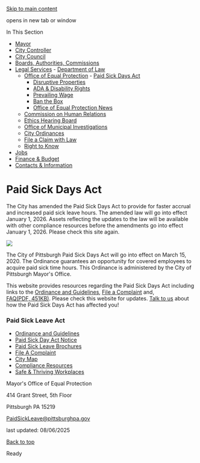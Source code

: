 [Skip to main content](https://www.pittsburghpa.gov/City-Government/Legal-Services/Office-of-Equal-Protection/Paid-Sick-Days-Act#main-content)

opens in new tab or window

In This Section

- [Mayor](https://www.pittsburghpa.gov/City-Government/Mayor)
- [City Controller](https://www.pittsburghpa.gov/City-Government/City-Controllers-Office)
- [City Council](https://www.pittsburghpa.gov/City-Government/City-Council)
- [Boards, Authorities, Commissions](https://www.pittsburghpa.gov/City-Government/Boards-Authorities-Commissions)
- [Legal Services](https://www.pittsburghpa.gov/City-Government/Legal-Services)  - [Department of Law](https://www.pittsburghpa.gov/City-Government/Legal-Services/Department-of-Law)
  - [Office of Equal Protection](https://www.pittsburghpa.gov/City-Government/Legal-Services/Office-of-Equal-Protection)    - [Paid Sick Days Act](https://www.pittsburghpa.gov/City-Government/Legal-Services/Office-of-Equal-Protection/Paid-Sick-Days-Act)
    - [Disruptive Properties](https://www.pittsburghpa.gov/City-Government/Legal-Services/Office-of-Equal-Protection/Disruptive-Properties)
    - [ADA & Disability Rights](https://www.pittsburghpa.gov/City-Government/Legal-Services/Office-of-Equal-Protection/ADA-Disability-Rights)
    - [Prevailing Wage](https://www.pittsburghpa.gov/City-Government/Legal-Services/Office-of-Equal-Protection/Prevailing-Wage-Ordinance)
    - [Ban the Box](https://www.pittsburghpa.gov/City-Government/Legal-Services/Office-of-Equal-Protection/Ban-the-Box)
    - [Office of Equal Protection News](https://www.pittsburghpa.gov/City-Government/Legal-Services/Office-of-Equal-Protection/Office-of-Equal-Protection-News)
  - [Commission on Human Relations](https://www.pittsburghpa.gov/City-Government/Legal-Services/Commission-on-Human-Relations)
  - [Ethics Hearing Board](https://www.pittsburghpa.gov/City-Government/Legal-Services/Ethics-Hearing-Board)
  - [Office of Municipal Investigations](https://www.pittsburghpa.gov/City-Government/Legal-Services/Office-of-Municipal-Investigations)
  - [City Ordinances](https://www.pittsburghpa.gov/City-Government/Legal-Services/City-Ordinances)
  - [File a Claim with Law](https://www.pittsburghpa.gov/City-Government/Legal-Services/File-a-Claim-with-Law)
  - [Right to Know](https://www.pittsburghpa.gov/City-Government/Legal-Services/Right-to-Know)
- [Jobs](https://www.pittsburghpa.gov/City-Government/Jobs)
- [Finance & Budget](https://www.pittsburghpa.gov/City-Government/Finance-Budget)
- [Contacts & Information](https://www.pittsburghpa.gov/City-Government/Contacts-Information)

# Paid Sick Days Act

The City has amended the Paid Sick Days Act to provide for faster accrual and increased paid sick leave hours. The amended law will go into effect January 1, 2026. Assets reflecting the updates to the law will be available with other compliance resources before the amendments go into effect January 1, 2026. Please check this site again.

![](https://www.pittsburghpa.gov/files/assets/city/v/1/mayor/images/8462_paid-sick-leave-hero.jpg)

The City of Pittsburgh Paid Sick Days Act will go into effect on March 15, 2020. The Ordinance guarantees an opportunity for covered employees to acquire paid sick time hours. This Ordinance is administered by the City of Pittsburgh Mayor's Office.

This website provides resources regarding the Paid Sick Days Act including links to the [Ordinance and Guidelines](https://www.pittsburghpa.gov/City-Government/Legal-Services/Office-of-Equal-Protection/Paid-Sick-Days-Act/Ordinance-and-Guidelines), [File a Complaint](https://www.pittsburghpa.gov/City-Government/Legal-Services/Office-of-Equal-Protection/Paid-Sick-Days-Act/File-A-Complaint) and, [FAQ(PDF, 451KB)](https://www.pittsburghpa.gov/files/assets/city/v/1/mayor/documents/22778_paid_sick_leave_faq_10-09-23.pdf). Please check this website for updates. [Talk to us](https://engage.pittsburghpa.gov/paid-sick-days-act-enforcement#:~:text=The%20Paid%20Sick%20Days%20Act%20is%20an%20ordinance%20in%20the,families%20and%20making%20ends%20meet) about how the Paid Sick Days Act has affected you!

### Paid Sick Leave Act

- [Ordinance and Guidelines](https://www.pittsburghpa.gov/City-Government/Legal-Services/Office-of-Equal-Protection/Paid-Sick-Days-Act/Ordinance-and-Guidelines)
- [Paid Sick Day Act Notice](https://www.pittsburghpa.gov/City-Government/Legal-Services/Office-of-Equal-Protection/Paid-Sick-Days-Act/Paid-Sick-Day-Act-Notice)
- [Paid Sick Leave Brochures](https://www.pittsburghpa.gov/City-Government/Legal-Services/Office-of-Equal-Protection/Paid-Sick-Days-Act/Paid-Sick-Leave-Brochures)
- [File A Complaint](https://www.pittsburghpa.gov/City-Government/Legal-Services/Office-of-Equal-Protection/Paid-Sick-Days-Act/File-A-Complaint)
- [City Map](https://www.pittsburghpa.gov/City-Government/Legal-Services/Office-of-Equal-Protection/Paid-Sick-Days-Act/City-Map)
- [Compliance Resources](https://www.pittsburghpa.gov/City-Government/Legal-Services/Office-of-Equal-Protection/Paid-Sick-Days-Act/Compliance-Resources)
- [Safe & Thriving Workplaces](https://www.pittsburghpa.gov/City-Government/Legal-Services/Office-of-Equal-Protection/Paid-Sick-Days-Act/Safe-Thriving-Workplaces)

Mayor's Office of Equal Protection

414 Grant Street, 5th Floor

Pittsburgh PA 15219

[PaidSickLeave@pittsburghpa.gov](mailto:PaidSickLeave@pittsburghpa.gov)

last updated: 08/06/2025

[Back to top](https://www.pittsburghpa.gov/City-Government/Legal-Services/Office-of-Equal-Protection/Paid-Sick-Days-Act#body-top)

Ready
